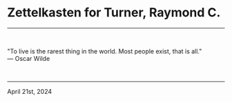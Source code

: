 # Zettelkasten for Turner, Raymond C.

---

<br>

"To live is the rarest thing in the world. Most people exist, that is all."\
    ― Oscar Wilde
 
</br>

---
April 21st, 2024
